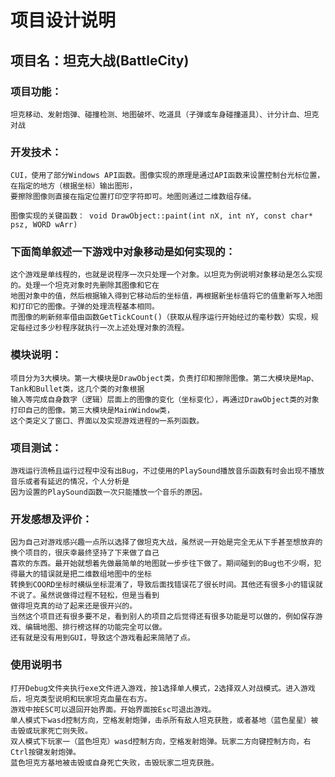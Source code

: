 # 项目设计说明

## 项目名：坦克大战(BattleCity)

### 项目功能：

    坦克移动、发射炮弹、碰撞检测、地图破坏、吃道具（子弹或车身碰撞道具）、计分计血、坦克对战

### 开发技术：
    CUI，使用了部分Windows API函数。图像实现的原理是通过API函数来设置控制台光标位置，在指定的地方（根据坐标）输出图形，
    要擦除图像则直接在指定位置打印空字符即可。地图则通过二维数组存储。

    图像实现的关键函数： void DrawObject::paint(int nX, int nY, const char* psz, WORD wArr)

### 下面简单叙述一下游戏中对象移动是如何实现的：

    这个游戏是单线程的，也就是说程序一次只处理一个对象。以坦克为例说明对象移动是怎么实现的。处理一个坦克对象时先删除其图像和它在
    地图对象中的值，然后根据输入得到它移动后的坐标值，再根据新坐标值将它的值重新写入地图和打印它的图像。子弹的处理流程基本相同。
    而图像的刷新频率借由函数GetTickCount()（获取从程序运行开始经过的毫秒数）实现，规定每经过多少秒程序就执行一次上述处理对象的流程。

### 模块说明：

    项目分为3大模块。第一大模块是DrawObject类，负责打印和擦除图像。第二大模块是Map、Tank和Bullet类，这几个类的对象根据
    输入等完成自身数字（逻辑）层面上的图像的变化（坐标变化），再通过DrawObject类的对象打印自己的图像。第三大模块是MainWindow类，
    这个类定义了窗口、界面以及实现游戏进程的一系列函数。

### 项目测试：
    游戏运行流畅且运行过程中没有出Bug，不过使用的PlaySound播放音乐函数有时会出现不播放音乐或者有延迟的情况，个人分析是
    因为设置的PlaySound函数一次只能播放一个音乐的原因。

### 开发感想及评价：

    因为自己对游戏感兴趣一点所以选择了做坦克大战，虽然说一开始是完全无从下手甚至想放弃的换个项目的，很庆幸最终坚持了下来做了自己
    喜欢的东西。最开始就想着先做最简单的地图就一步步往下做了。期间碰到的Bug也不少啊，犯得最大的错误就是把二维数组地图中的坐标
    转换到COORD坐标时横纵坐标混淆了，导致后面找错误花了很长时间。其他还有很多小的错误就不说了。虽然说做得过程不轻松，但是当看到
    做得坦克真的动了起来还是很开兴的。
    当然这个项目还有很多要不足，看到别人的项目之后觉得还有很多功能是可以做的，例如保存游戏、编辑地图、排行榜这样的功能完全可以做。
    还有就是没有用到GUI，导致这个游戏看起来简陋了点。

### 使用说明书

	打开Debug文件夹执行exe文件进入游戏，按1选择单人模式，2选择双人对战模式。进入游戏后，坦克类型说明和玩家坦克血量在右方。
    游戏中按ESC可以退回开始界面。开始界面按Esc可退出游戏。
    单人模式下wasd控制方向，空格发射炮弹，击杀所有敌人坦克获胜，或者基地（蓝色星星）被击毁或玩家死亡则失败。
    双人模式下玩家一（蓝色坦克）wasd控制方向，空格发射炮弹。玩家二方向键控制方向，右Ctrl按键发射炮弹。
    蓝色坦克方基地被击毁或自身死亡失败，击毁玩家二坦克获胜。
